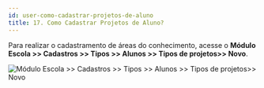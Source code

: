 ```yaml
---
id: user-como-cadastrar-projetos-de-aluno
title: 17. Como Cadastrar Projetos de Aluno?
---
```


<div class="textoJustificado">

Para realizar o cadastramento de áreas do conhecimento, acesse o **Módulo Escola >> Cadastros >> Tipos >> Alunos >> Tipos de projetos>> Novo**.

</div>

![Módulo Escola >> Cadastros >> Tipos >> Alunos >> Tipos de projetos>> Novo](../img/user-docs/cadastrar_tipo_projetos.gif)
